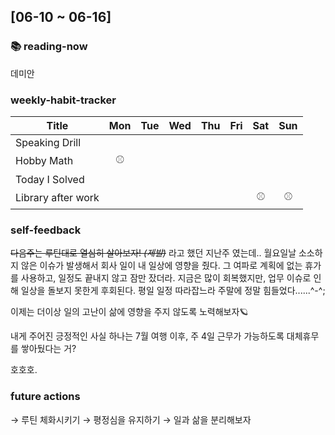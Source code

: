 <h2 id="06-10--06-16">[06-10 ~ 06-16]</h2>
<h3 id="📚-reading-now">📚 reading-now</h3>
<p>데미안</p>
<h3 id="weekly-habit-tracker">weekly-habit-tracker</h3>
<table>
<thead>
<tr>
<th>Title</th>
<th align="center">Mon</th>
<th align="center">Tue</th>
<th align="center">Wed</th>
<th align="center">Thu</th>
<th align="center">Fri</th>
<th align="center">Sat</th>
<th align="center">Sun</th>
</tr>
</thead>
<tbody><tr>
<td>Speaking Drill</td>
<td align="center"></td>
<td align="center"></td>
<td align="center"></td>
<td align="center"></td>
<td align="center"></td>
<td align="center"></td>
<td align="center"></td>
</tr>
<tr>
<td>Hobby Math</td>
<td align="center">⚾️</td>
<td align="center"></td>
<td align="center"></td>
<td align="center"></td>
<td align="center"></td>
<td align="center"></td>
<td align="center"></td>
</tr>
<tr>
<td>Today I Solved</td>
<td align="center"></td>
<td align="center"></td>
<td align="center"></td>
<td align="center"></td>
<td align="center"></td>
<td align="center"></td>
<td align="center"></td>
</tr>
<tr>
<td>Library after work</td>
<td align="center"></td>
<td align="center"></td>
<td align="center"></td>
<td align="center"></td>
<td align="center"></td>
<td align="center">⚾️</td>
<td align="center">⚾️</td>
</tr>
</tbody></table>
<h3 id="self-feedback">self-feedback</h3>
<p><del>다음주는 루틴대로 열심히 살아보자! <em>(제발)</em></del>
라고 했던 지난주 였는데..
월요일날 소소하지 않은 이슈가 발생해서 회사 일이 내 일상에 영향을 줬다.
그 여파로 계획에 없는 휴가를 사용하고, 일정도 끝내지 않고 잠만 잤더라.
지금은 많이 회복했지만, 업무 이슈로 인해 일상을 돌보지 못한게 후회된다.
평일 일정 따라잡느라 주말에 정말 힘들었다......^-^;</p>
<p>이제는 더이상 일의 고난이 삶에 영향을 주지 않도록 노력해보자🪐</p>
<p>내게 주어진 긍정적인 사실 하나는
7월 여행 이후, 주 4일 근무가 가능하도록 대체휴무를 쌓아뒀다는 거?</p>
<p>호호호.</p>
<h3 id="future-actions">future actions</h3>
<p>→ 루틴 체화시키기
→ 평정심을 유지하기
→ 일과 삶을 분리해보자</p>